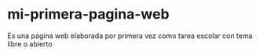 # mi-primera-pagina-web
Es una página web elaborada por primera vez como tarea escolar con tema libre o abierto
